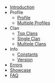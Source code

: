 - [Introduction](/README.md)
- Profile
    - [Profile](/profile/profile.md)
    - [Multiple Profiles](/profile/multiple_profiles.md)
- Clan
    - [Top Clans](/clans/top_clans.md)
    - [Single Clan](/clans/single_clan.md)
    - [Multiple Clans](/clans/multiple_clans.md)
- Info
    - [Constants](/info/constants.md)
    - [Version](/info/version.md)
- [Errors](/errors.md)
- [Showcase](/showcase.md)
- [FAQ](/faq.md)
